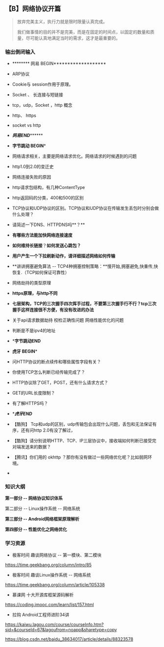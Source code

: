 ## 【B】网络协议开篇

>  放弃完美主义，执行力就是限时限量认真完成。
>
> 我们做事情的目的并不是完美，而是在固定的时间点，以固定的数量和质量，尽可能认真地满足当时的需求，这才是最重要的。



### 输出倒闭输入

- ********  网易 BEGIN*******************

- ARP协议

- Cookie与 session作用于原理。

- Socket 、  长连接与短链接

- tcp，udp，Socket ，http 概念

-  http、 https

- socket vs  http

- *********************网易END***************************

  

- ************************字节跳动 BEGIN*************************

- 网络请求相关，主要是网络请求优化。网络请求的时候遇到的问题

- http1.0到2.0的变迁史

- 网络连接失败的原因

- http请求包结构，有几种ContentType 

- http返回码的分类，400和500的区别

- TCP协议和UDP协议的区别。TCP协议和UDP协议在传输发生丢包时分别会做什么处理？

- 请简述一下DNS、HTTPDNS吗**？**

- **有哪些方法能加快网络连接速度**

- **如何维持长链接**？**如何发送心跳包？**

- **用户产生一个下拉刷新动作，请详细描述网络如何传输**

- **讲讲拥塞避免算法 -- TCP4种拥塞控制策略：**慢开始,拥塞避免,快重传,快恢复.（TCP如何保证可靠性）

- 网络劫持的类型原理

- **https原理，与http不同**

- **七层架构，TCP的三次握手四次挥手过程，不要第三次握手行不行？tcp三次握手这样连接很不方便，有没有改进的办法**

- 关于api请求数据劫持 校检正确性问题 网络性能优化的问题

- 判断是不是ipv4的地址

- *********************************字节跳动END********************************

  

- ************************虎牙 BEGIN*************************

- 问HTTP协议的断点续传和哪些属性字段有关？

- 你使用TCP怎么判断已经传输完成了？

-  HTTP协议除了GET，POST，还有什么请求方式？

-  GET的URL长度限制？

- 有了解HTTPS吗？

- ************************虎牙END***********************

  

- 【酷狗】 Tcp和udp的区别，udp传输包会出现什么问题，丢包和无法保证有序，还有问http 2.0有没了解过，

- 【酷狗】请分别说明HTTP、TCP、IP三层协议中，接收端如何判断已接受完对端发送来的数据？

- 【腾讯】你们用的 okhttp ？那你有没有做过一些网络优化呢？比如弱网环境。

- 





### 知识大纲

**第一部分 -- 网络协议知识体系**

第二部分 -- Linux操作系统 -- 网络系统

**第三部分 -- Android网络框架原理解析**

**第四部分 -- 性能优化之网络优化**











### 学习资源

- 极客时间  趣谈网络协议 -- 第一模块、第二模块


https://time.geekbang.org/column/intro/85



- 极客时间 趣谈Linux操作系统 -- 网络系统

https://time.geekbang.org/column/article/105338



- 慕课网 十大开源库框架源码解析

https://coding.imooc.com/learn/list/157.html



- 拉钩 Android工程师进阶34讲

https://kaiwu.lagou.com/course/courseInfo.htm?sid=&courseId=67&lagoufrom=noapp&sharetype=copy



https://blog.csdn.net/baidu_38634017/article/details/88323578